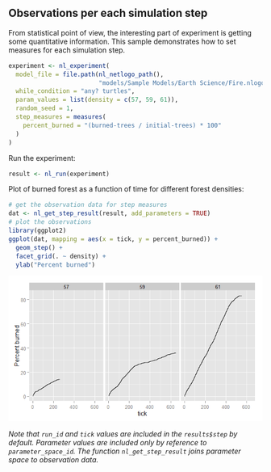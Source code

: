 






## Observations per each simulation step
From statistical point of view, the interesting part of experiment is 
getting some quantitative information. 
This sample demonstrates how to set measures
for each simulation step.

```r
experiment <- nl_experiment(
  model_file = file.path(nl_netlogo_path(), 
                         "models/Sample Models/Earth Science/Fire.nlogo"), 
  while_condition = "any? turtles",
  param_values = list(density = c(57, 59, 61)),
  random_seed = 1,
  step_measures = measures(
    percent_burned = "(burned-trees / initial-trees) * 100"
  )
)
```

Run the experiment:

```r
result <- nl_run(experiment)
```

Plot of burned forest as a function of time for different forest densities:

```r
# get the observation data for step measures
dat <- nl_get_step_result(result, add_parameters = TRUE) 
# plot the observations
library(ggplot2)
ggplot(dat, mapping = aes(x = tick, y = percent_burned)) + 
  geom_step() +
  facet_grid(. ~ density) +
  ylab("Percent burned")
```

![](img/README-model_step_plot-1.png) 

*Note that `run_id` and `tick` values are included in the `results$step` by default.
Parameter values are included only by reference to `parameter_space_id`. The 
function `nl_get_step_result` joins parameter space to observation data.*

